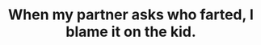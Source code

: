 ---
layout: post
title: "When my partner asks who farted, I blame it on the kid."
image: "https://media.giphy.com/media/kaq6GnxDlJaBq/giphy.gif"
---